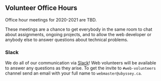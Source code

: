 ## Volunteer Office Hours

Office hour meetings for 2020-2021 are TBD.

These meetings are a chance to get everybody in the same room to chat about assignments, ongoing projects, and to allow the web developer or anybody else to answer questions about technical problems.

### Slack

We do all of our communication via [Slack](https://slack.com/)! Web volunteers will be available to answer any questions as they arise. To get the invite to `#web-volunteers` channel send an email with your full name to `webmaster@ubyssey.ca`.

